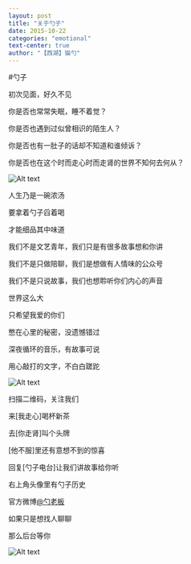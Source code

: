 ```yaml
---
layout: post
title: "关于勺子"
date: 2015-10-22
categories: "emotional"
text-center: true
author: "【西湖】猫勺"
---
```


#勺子

初次见面，好久不见

你是否也常常失眠，睡不着觉？

你是否也遇到过似曾相识的陌生人？

你是否也有一肚子的话却不知道和谁倾诉？

你是否也在这个时而走心时而走肾的世界不知何去何从？

![Alt text](http://assets.jk.gaoyh.me/maoshao/spoon.jpg)

人生乃是一碗浓汤

要拿着勺子舀着喝

才能细品其中味道

我们不是文艺青年，我们只是有很多故事想和你讲

我们不是只做陪聊，我们是想做有人情味的公众号

我们不是只说故事，我们也想聆听你们内心的声音

世界这么大

只希望我爱的你们

憋在心里的秘密，没遗憾错过

深夜循环的音乐，有故事可说

用心敲打的文字，不白白蹉跎

![Alt text](http://assets.jk.gaoyh.me/maoshao/weixin_code.jpg)

扫描二维码，关注我们

来[我走心]喝杯新茶

去[你走肾]叫个头牌

[他不服]里还有意想不到的惊喜

回复[勺子电台]让我们讲故事给你听

右上角头像里有勺子历史

官方微博[@勺老板](http://weibo.com/u/5687389071)

如果只是想找人聊聊

那么后台等你

![Alt text](http://assets.jk.gaoyh.me/maoshao/hezuo.jpg)
